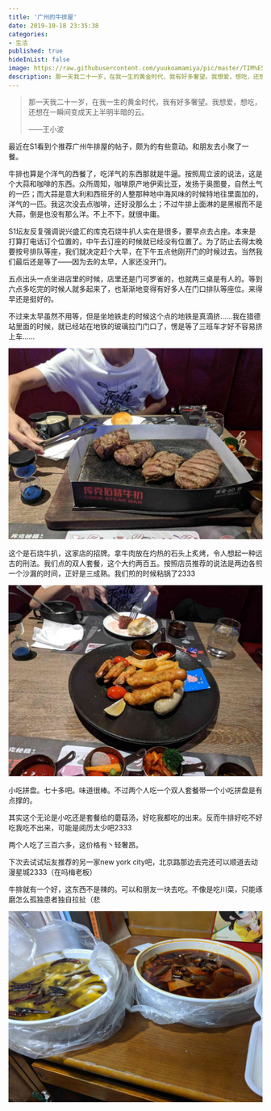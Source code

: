 ```yaml
---
title: '广州的牛排屋'
date: 2019-10-18 23:35:38
categories:
- 生活
published: true
hideInList: false
image: https://raw.githubusercontent.com/yuukoamamiya/pic/master/TIM%E5%9B%BE%E7%89%8720191018212515.jpg
description: 那一天我二十一岁，在我一生的黄金时代，我有好多奢望。我想爱，想吃，还想在一瞬间变成天上半明半暗的云。
---
```

> 那一天我二十一岁，在我一生的黄金时代，我有好多奢望。我想爱，想吃，还想在一瞬间变成天上半明半暗的云。 
>
> ——王小波

<!-- more -->

最近在S1看到个推荐广州牛排屋的帖子，颇为的有些意动。和朋友去小聚了一餐。

牛排也算是个洋气的西餐了，吃洋气的东西那就是牛逼。按照周立波的说法，这是个大蒜和咖啡的东西。众所周知，咖啡原产地伊索比亚，发扬于奥图曼，自然土气的一匹；而大蒜是意大利和西班牙的人整那种地中海风味的时候特地往里面加的，洋气的一匹。我这次没去点咖啡，还好没那么土；不过牛排上面淋的是黑椒而不是大蒜，倒是也没有那么洋。不上不下，就很中庸。

S1坛友反复强调说兴盛汇的库克石烧牛扒人实在是很多，要早点去占座。本来是打算打电话订个位置的，中午去订座的时候就已经没有位置了。为了防止去得太晚要按号排队等座，我们就决定赶个大早，在下午五点他刚开门的时候过去。当然我们最后还是等了——因为去的太早，人家还没开门。

五点出头一点坐进店里的时候，店里还是门可罗雀的，也就两三桌是有人的。等到六点多吃完的时候人就多起来了，也渐渐地变得有好多人在门口排队等座位。来得早还是挺好的。

不过来太早虽然不用等，但是坐地铁走的时候这个点的地铁是真滴挤……我在猎德站里面的时候，就已经站在地铁的玻璃拉门门口了，愣是等了三班车才好不容易挤上车……

<img src="https://raw.githubusercontent.com/yuukoamamiya/pic/master/TIM%E5%9B%BE%E7%89%8720191018212515.jpg"/>

这个是石烧牛扒，这家店的招牌。拿牛肉放在灼热的石头上炙烤，令人想起一种远古的刑法。我们点的双人套餐，这个大约两百五。按照店员推荐的说法是两边各煎一个沙漏的时间，正好是三成熟。我们煎的时候粘锅了2333

<img src="https://raw.githubusercontent.com/yuukoamamiya/pic/master/TIM%E5%9B%BE%E7%89%8720191018212519.jpg"/>

小吃拼盘。七十多吧。味道很棒。不过两个人吃一个双人套餐带一个小吃拼盘是有点撑的。

其实这个无论是小吃还是套餐给的蘑菇汤，好吃我都吃的出来。反而牛排好吃不好吃我吃不出来，可能是阅历太少吧2333

两个人吃了三百六多，这价格有丶轻奢昂。

下次去试试坛友推荐的另一家new york city吧，北京路那边去完还可以顺道去动漫星城2333（在吗梅老板）

牛排就有一个好，这东西不是辣的。可以和朋友一块去吃。不像是吃川菜，只能琢磨怎么孤独患者独自拉扯（悲

<img src="https://raw.githubusercontent.com/yuukoamamiya/pic/master/IMG_20191017_183450(1).jpg"/>
